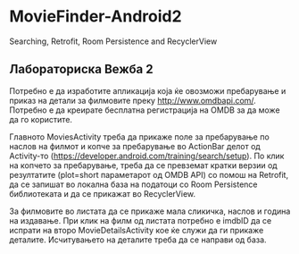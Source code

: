 # MovieFinder-Android2
Searching, Retrofit, Room Persistence and RecyclerView

## Лабораториска Вежба 2
Потребно е да изработите апликација која ќе oвозможи пребарување и приказ на детали за филмовите преку http://www.omdbapi.com/. Потребно е да креирате бесплатна регистрација на OMDB за да може да го користите. <br />

Главното MoviesActivity треба да прикаже поле за пребарување по наслов на филмот и копче за пребарување во ActionBar делот од Activity-то (https://developer.android.com/training/search/setup). По клик на копчето за пребарување, треба да се превземат кратки верзии од резултатите (plot=short параметарот од OMDB API) со помош на Retrofit, да се запишат во локална база на податоци со Room Persistence библиотеката и да се прикажат во RecyclerView.<br />

За филмовите во листата да се прикаже мала сликичка, наслов и година на издавање. При клик на филм од листата потребно е imdbID да се испрати на второ MovieDetailsActivity кое ќе служи да ги прикаже деталите.  Исчитувањето на деталите треба да се направи од база.
